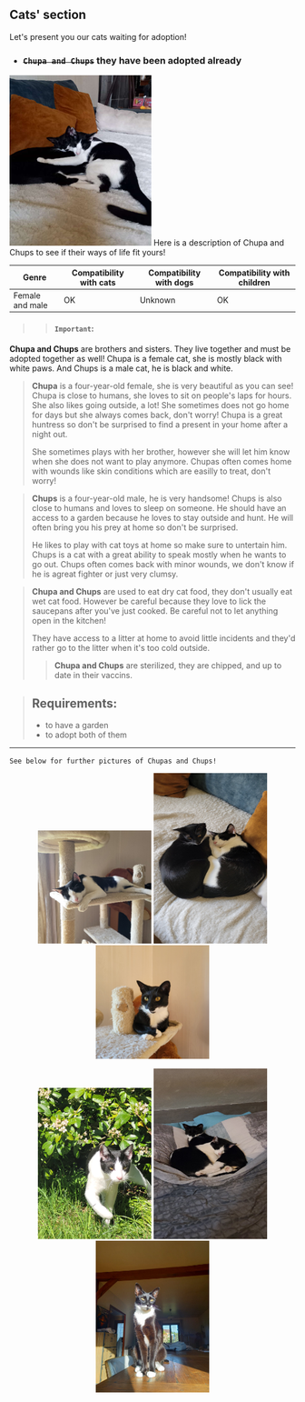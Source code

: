 ## Cats' section
Let's present you our cats waiting for adoption!
- ### ~~`Chupa and Chups`~~ they have been adopted already
<img src="./chupa_chups.jpg" alt="chupaschups" width="250" height="300">  
Here is a description of Chupa and Chups to see if their ways of life fit yours!

| Genre | Compatibility with cats | Compatibility with dogs | Compatibility with children |
|-------|--------------------|---------------------|----------------------|
| Female and male  | OK               | Unknown                 | OK                |


>>#### `Important`:
>
 **Chupa and Chups** are brothers and sisters. They live together and must be adopted together as well!
 Chupa is a female cat, she is mostly black with white paws. And Chups is a male cat, he is black and white.

>**Chupa** is a four-year-old female, she is very beautiful as you can see! Chupa is close to humans, she loves to sit on people's laps for hours. She also likes going outside, a lot! She sometimes does not go home for days but she always comes back, don't worry! Chupa is a great huntress so don't be surprised to find a present in your home after a night out.
>
>She sometimes plays with her brother, however she will let him know when she does not want to play anymore. Chupas often comes home with wounds like skin conditions which are easilly to treat, don't worry!

>**Chups** is a four-year-old male, he is very handsome! Chups is also close to humans and loves to sleep on someone. He should have an access to a garden because he loves to stay outside and hunt. He will often bring you his prey at home so don't be surprised.
>
>He likes to play with cat toys at home so make sure to untertain him. Chups is a cat with a great ability to speak mostly when he wants to go out. Chups often comes back with minor wounds, we don't know if he is agreat fighter or just very clumsy.

>**Chupa and Chups** are used to eat dry cat food, they don't usually eat wet cat food. However be careful because they love to lick the saucepans after you've just cooked. Be careful not to let anything open in the kitchen!
>
>They have access to a litter at home to avoid little incidents and they'd rather go to the litter when it's too cold outside. 
>> **Chupa and Chups** are sterilized, they are chipped, and up to date in their vaccins.

>## Requirements:
> - to have a garden
> - to adopt both of them



* * *  
~~~
See below for further pictures of Chupas and Chups! 
~~~

<p align="center">
  <img src="chups2.jpg" width="200"/>
  <img src="Chupa_chups2.jpg" width="200" height="300" />
   <img src="chupa1.jpg" width="200"/>
</p>
<p align="center">
  <img src="chups.jpg" width="200"/>
  <img src="chupachups2.jpg" width="200" height="300" />
   <img src="chupa2.jpg" width="200"/>
</p>





